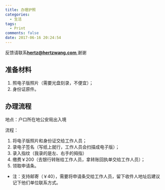 ```yaml
---
title: 办理护照
categories:
  - 生活
tags:
  - Print
comments: false
date: 2017-06-16 20:24:54
---
```


反馈请联系[**hertz@hertzwang.com**](mailto:hertz@hertzwang.com),谢谢

## 准备材料

1. 照电子版照片（需要光盘刻录，不便宜）；
2. 身份证原件。

## 办理流程

地点：户口所在地公安局出入境
  
流程： 

1. 将电子版照片和身份证交给工作人员；
2. 录电子签名（写纸上就行，工作人员会扫描成电子版）；
3. 录入指纹（我录的是左、右手的拇指）
4. 缴费￥200（去银行转账给工作人员，拿转账回执单交给工作人员）；
5. 领取申请条。

* 注：支持邮寄（￥40），需要将申请条交给工作人员，留下收件人地址后建议记下他们单位联系方式。